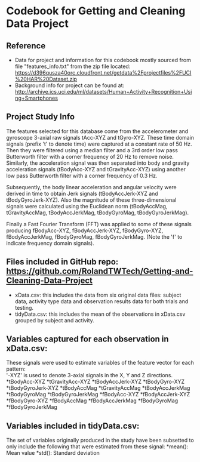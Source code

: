 # Codebook for Getting and Cleaning Data Project

## Reference
* Data for project and information for this codebook mostly sourced from file "features_info.txt" from the zip file located: https://d396qusza40orc.cloudfront.net/getdata%2Fprojectfiles%2FUCI%20HAR%20Dataset.zip
* Background info for project can be found at: http://archive.ics.uci.edu/ml/datasets/Human+Activity+Recognition+Using+Smartphones

## Project Study Info
The features selected for this database come from the accelerometer and gyroscope 3-axial raw signals tAcc-XYZ and tGyro-XYZ. These time domain signals (prefix 't' to denote time) were captured at a constant rate of 50 Hz. Then they were filtered using a median filter and a 3rd order low pass Butterworth filter with a corner frequency of 20 Hz to remove noise. Similarly, the acceleration signal was then separated into body and gravity acceleration signals (tBodyAcc-XYZ and tGravityAcc-XYZ) using another low pass Butterworth filter with a corner frequency of 0.3 Hz. 

Subsequently, the body linear acceleration and angular velocity were derived in time to obtain Jerk signals (tBodyAccJerk-XYZ and tBodyGyroJerk-XYZ). Also the magnitude of these three-dimensional signals were calculated using the Euclidean norm (tBodyAccMag, tGravityAccMag, tBodyAccJerkMag, tBodyGyroMag, tBodyGyroJerkMag). 

Finally a Fast Fourier Transform (FFT) was applied to some of these signals producing fBodyAcc-XYZ, fBodyAccJerk-XYZ, fBodyGyro-XYZ, fBodyAccJerkMag, fBodyGyroMag, fBodyGyroJerkMag. (Note the 'f' to indicate frequency domain signals). 

## Files included in GitHub repo: https://github.com/RolandTWTech/Getting-and-Cleaning-Data-Project
* xData.csv: this includes the data from six original data files: subject data, activity type data and observation results data for both trials and testing.
* tidyData.csv: this includes the mean of the observations in xData.csv grouped by subject and activity.

## Variables captured for each observation in xData.csv:
These signals were used to estimate variables of the feature vector for each pattern:  
'-XYZ' is used to denote 3-axial signals in the X, Y and Z directions.
*tBodyAcc-XYZ
*tGravityAcc-XYZ
*tBodyAccJerk-XYZ
*tBodyGyro-XYZ
*tBodyGyroJerk-XYZ
*tBodyAccMag
*tGravityAccMag
*tBodyAccJerkMag
*tBodyGyroMag
*tBodyGyroJerkMag
*fBodyAcc-XYZ
*fBodyAccJerk-XYZ
*fBodyGyro-XYZ
*fBodyAccMag
*fBodyAccJerkMag
*fBodyGyroMag
*fBodyGyroJerkMag

## Variables included in tidyData.csv:
The set of variables originally produced in the study have been subsetted to only include the following that were estimated from these signal: 
*mean(): Mean value
*std(): Standard deviation
